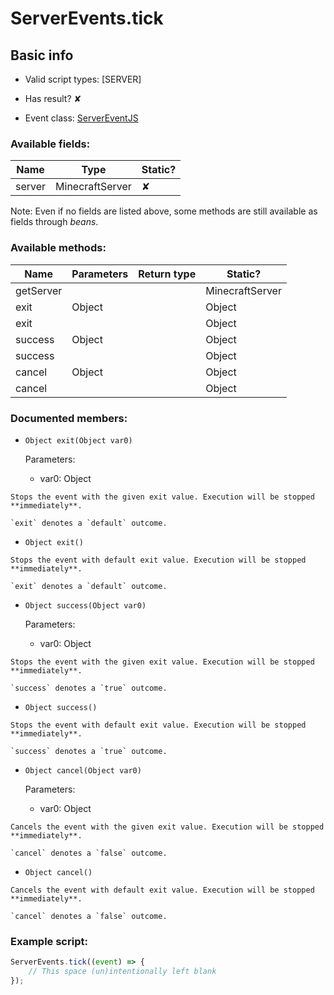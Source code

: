 # ServerEvents.tick

## Basic info

- Valid script types: [SERVER]

- Has result? ✘

- Event class: [ServerEventJS](https://github.com/KubeJS-Mods/KubeJS/tree/1902/common/src/main/java/dev/latvian/mods/kubejs/server/ServerEventJS.java)

### Available fields:

| Name | Type | Static? |
| ---- | ---- | ------- |
| server | MinecraftServer | ✘ |

Note: Even if no fields are listed above, some methods are still available as fields through *beans*.

### Available methods:

| Name | Parameters | Return type | Static? |
| ---- | ---------- | ----------- | ------- |
| getServer |  |  | MinecraftServer | ✘ |
| exit | Object |  | Object | ✘ |
| exit |  |  | Object | ✘ |
| success | Object |  | Object | ✘ |
| success |  |  | Object | ✘ |
| cancel | Object |  | Object | ✘ |
| cancel |  |  | Object | ✘ |


### Documented members:

- `Object exit(Object var0)`

  Parameters:
  - var0: Object

```
Stops the event with the given exit value. Execution will be stopped **immediately**.

`exit` denotes a `default` outcome.
```

- `Object exit()`
```
Stops the event with default exit value. Execution will be stopped **immediately**.

`exit` denotes a `default` outcome.
```

- `Object success(Object var0)`

  Parameters:
  - var0: Object

```
Stops the event with the given exit value. Execution will be stopped **immediately**.

`success` denotes a `true` outcome.
```

- `Object success()`
```
Stops the event with default exit value. Execution will be stopped **immediately**.

`success` denotes a `true` outcome.
```

- `Object cancel(Object var0)`

  Parameters:
  - var0: Object

```
Cancels the event with the given exit value. Execution will be stopped **immediately**.

`cancel` denotes a `false` outcome.
```

- `Object cancel()`
```
Cancels the event with default exit value. Execution will be stopped **immediately**.

`cancel` denotes a `false` outcome.
```



### Example script:

```js
ServerEvents.tick((event) => {
	// This space (un)intentionally left blank
});
```

